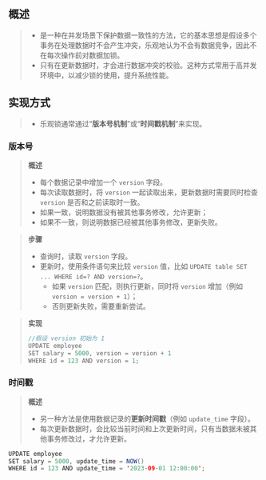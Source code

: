 ## 概述

> - 是一种在并发场景下保护数据一致性的方法，它的基本思想是假设多个事务在处理数据时不会产生冲突，乐观地认为不会有数据竞争，因此不在每次操作前对数据加锁。
> - 只有在更新数据时，才会进行数据冲突的校验。这种方式常用于高并发环境中，以减少锁的使用，提升系统性能。

## 实现方式

> - 乐观锁通常通过“**版本号机制**”或“**时间戳机制**”来实现。

### 版本号

> **概述**
>
> - 每个数据记录中增加一个 `version` 字段。
> - 每次读取数据时，将 `version` 一起读取出来，更新数据时需要同时检查 `version` 是否和之前读取时一致。
> - 如果一致，说明数据没有被其他事务修改，允许更新；
> - 如果不一致，则说明数据已经被其他事务修改，更新失败。

> **步骤**
>
> - 查询时，读取 `version` 字段。
> - 更新时，使用条件语句来比较 `version` 值，比如 `UPDATE table SET ... WHERE id=? AND version=?`。
>   - 如果 `version` 匹配，则执行更新，同时将 `version` 增加（例如 `version = version + 1`）；
>   - 否则更新失败，需要重新尝试。

> **实现**
>
> ```java
> //假设 version 初始为 1
> UPDATE employee
> SET salary = 5000, version = version + 1
> WHERE id = 123 AND version = 1;
> ```
>
> 

### 时间戳

> **概述**
>
> - 另一种方法是使用数据记录的**更新时间戳**（例如 `update_time` 字段）。
> - 每次更新数据时，会比较当前时间和上次更新时间，只有当数据未被其他事务修改过，才允许更新。

```java
UPDATE employee
SET salary = 5000, update_time = NOW()
WHERE id = 123 AND update_time = '2023-09-01 12:00:00';

```















































